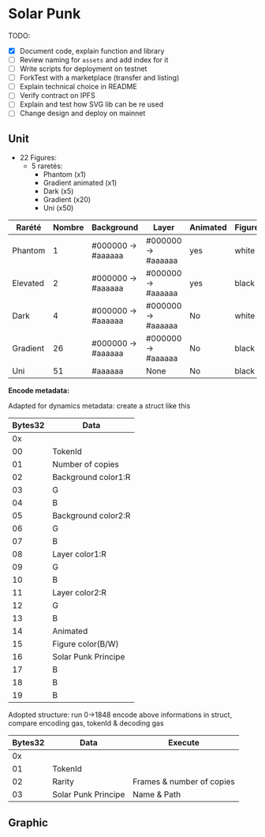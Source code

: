 # Solar Punk

TODO:
- [x] Document code, explain function and library
- [ ] Review naming for `assets` and add index for it
- [ ] Write scripts for deployment on testnet
- [ ] ForkTest with a marketplace (transfer and listing)
- [ ] Explain technical choice in README
- [ ] Verify contract on IPFS
- [ ] Explain and test how SVG lib can be re used
- [ ] Change design and deploy on mainnet

## Unit

- 22 Figures:
  - 5 raretés:
    - Phantom (x1)
    - Gradient animated (x1)
    - Dark (x5)
    - Gradient (x20)
    - Uni (x50)

| Rarété   | Nombre | Background         | Layer              | Animated | Figure |
| -------- | ------ | ------------------ | ------------------ | -------- | ------ |
| Phantom  | 1      | #000000 -> #aaaaaa | #000000 -> #aaaaaa | yes      | white  |
| Elevated | 2      | #000000 -> #aaaaaa | #000000 -> #aaaaaa | yes      | black  |
| Dark     | 4      | #000000 -> #aaaaaa | #000000 -> #aaaaaa | No       | white  |
| Gradient | 26     | #000000 -> #aaaaaa | #000000 -> #aaaaaa | No       | black  |
| Uni      | 51     | #aaaaaa            | None               | No       | black  |

**Encode metadata:**

Adapted for dynamics metadata: create a struct like this

| Bytes32 | Data                |
| ------- | ------------------- |
| 0x      |                     |
| 00      | TokenId             |
| 01      | Number of copies    |
| 02      | Background color1:R |
| 03      | G                   |
| 04      | B                   |
| 05      | Background color2:R |
| 06      | G                   |
| 07      | B                   |
| 08      | Layer color1:R      |
| 09      | G                   |
| 10      | B                   |
| 11      | Layer color2:R      |
| 12      | G                   |
| 13      | B                   |
| 14      | Animated            |
| 15      | Figure color(B/W)   |
| 16      | Solar Punk Principe |
| 17      | B                   |
| 18      | B                   |
| 19      | B                   |

Adopted structure: run 0->1848 encode above informations in struct, compare encoding gas, tokenId & decoding gas

| Bytes32 | Data                | Execute                   |
| ------- | ------------------- | ------------------------- |
| 0x      |                     |
| 01      | TokenId             |
| 02      | Rarity              | Frames & number of copies |
| 03      | Solar Punk Principe | Name & Path               |

## Graphic

